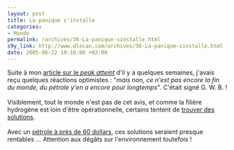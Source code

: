 ```yaml
--- 
layout: post
title: La panique s'installe
categories: 
- Monde
permalink: /archives/36-La-panique-sinstalle.html
s9y_link: http://www.dlecan.com/archives/36-La-panique-sinstalle.html
date: 2005-06-22 10:16:00 +02:00
---
```

Suite à mon <a href="http://www.dlecan.com/archives/30-Peak-oil-atteint.html">article sur le <i>peak atteint</i></a> d'il y a quelques semaines, j'avais reçu quelques réactions optimistes : "<i>mais non, ce n'est pas encore la fin du monde, du pétrole y'en a encore pour longtemps</i>". C'était signé G. W. B. !<br />
<br />
Visiblement, tout le monde n'est pas de cet avis, et comme la filière hydrogène est loin d'être opérationnelle, certains tentent de <a href="http://www.futura-sciences.com/news-petrole-tout-prix_6530.php">trouver des solutions</a>.<br />
<br />
Avec un <a href="http://www.reuters.fr/locales/c_newsArticle.jsp?type=businessNews&amp;localeKey=fr_FR&amp;storyID=8853937">pétrole à près de 60 dollars</a>, ces solutions seraient presque rentables ... Attention aux dégâts sur l'environnement toutefois !
